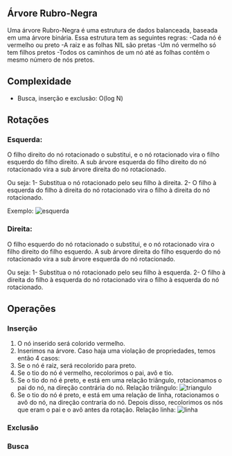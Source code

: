 ## Árvore Rubro-Negra
Uma árvore Rubro-Negra é uma estrutura de dados balanceada, baseada em uma árvore binária. Essa estrutura tem as seguintes regras:
-Cada nó é vermelho ou preto
-A raiz e as folhas NIL são pretas
-Um nó vermelho só tem filhos pretos
-Todos os caminhos de um nó até as folhas contêm o mesmo número de nós pretos.

## Complexidade
- Busca, inserção e exclusão: O(log N)

## Rotações

### Esquerda:
O filho direito do nó rotacionado o substitui, e o nó rotacionado vira o filho esquerdo do filho direito. A sub árvore esquerda do filho direito do nó rotacionado vira a sub árvore direita do nó rotacionado.

Ou seja:
1- Substitua o nó rotacionado pelo seu filho à direita.
2- O filho à esquerda do filho à direita do nó rotacionado vira o filho à direita do nó rotacionado.

Exemplo:
![esquerda](https://user-images.githubusercontent.com/62142509/218327719-76102692-83b9-491e-9434-112ff5d0547f.png)

### Direita:
O filho esquerdo do nó rotacionado o substitui, e o nó rotacionado vira o filho direito do filho esquerdo. A sub árvore direita do filho esquerdo do nó rotacionado vira a sub árvore esquerda do nó rotacionado.

Ou seja:
1- Substitua o nó rotacionado pelo seu filho à esquerda.
2- O filho à direita do filho à esquerda do nó rotacionado vira o filho à esquerda do nó rotacionado.

## Operações

### Inserção
1. O nó inserido será colorido vermelho.
2. Inserimos na árvore. Caso haja uma violação de propriedades, temos então 4 casos:
  1. Se o nó é raiz, será recolorido para preto.
  2. Se o tio do nó é vermelho, recolorimos o pai, avô e tio.
  3. Se o tio do nó é preto, e está em uma relação triângulo, rotacionamos o pai do nó, na direção contrária do nó.
Relação triângulo:
![triangulo](https://user-images.githubusercontent.com/62142509/218329048-974b7bbb-4afd-424c-99f0-c46aad071421.png)
  4. Se o tio do nó é preto, e está em uma relação de linha, rotacionamos o avô do nó, na direção contraria do nó. Depois disso, recolorimos os nós que eram o pai e o avô antes da rotação.
Relação linha:
![linha](https://user-images.githubusercontent.com/62142509/218329197-386e423c-ec2d-42d5-87fd-79cc2edf884a.png)

### Exclusão

### Busca
